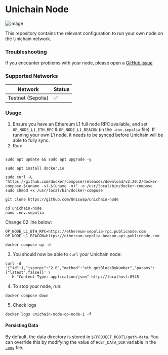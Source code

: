 # Unichain Node

![image](logo.png)

This repository contains the relevant configuration to run your own node on the Unichain network.

### Troubleshooting

If you encounter problems with your node, please open a [GitHub issue](https://github.com/Uniswap/unichain-node/issues)

### Supported Networks

| Network      | Status |
|-------------------| ------ |
| Testnet (Sepolia) | ✅     |


### Usage

1. Ensure you have an Ethereum L1 full node RPC available, and set `OP_NODE_L1_ETH_RPC` & `OP_NODE_L1_BEACON` (in the `.env.sepolia` file). If running your own L1 node, it needs to be synced before Unichain will be able to fully sync.
2. Run:

```

sudo apt update && sudo apt upgrade -y

```

```
sudo apt install docker.io

```

```
sudo curl -L "https://github.com/docker/compose/releases/download/v2.20.2/docker-compose-$(uname -s)-$(uname -m)" -o /usr/local/bin/docker-compose
sudo chmod +x /usr/local/bin/docker-compose

```
```
git clone https://github.com/Uniswap/unichain-node

```
```
cd unichain-node
nano .env.sepolia

```
Change 02 line below: 

```
OP_NODE_L1_ETH_RPC=https://ethereum-sepolia-rpc.publicnode.com
OP_NODE_L1_BEACON=https://ethereum-sepolia-beacon-api.publicnode.com

```

```
docker compose up -d

```

3. You should now be able to `curl` your Unichain node:

```
curl -d '{"id":1,"jsonrpc":"2.0","method":"eth_getBlockByNumber","params":["latest",false]}' \
  -H "Content-Type: application/json" http://localhost:8545
```

4. To stop your node, run:
   
```
docker compose down

```

5. Check logs

```
docker logs unichain-node-op-node-1 -f

```


#### Persisting Data

By default, the data directory is stored in `${PROJECT_ROOT}/geth-data`. You can override this by modifying the value of
`HOST_DATA_DIR` variable in the [`.env`](./.env) file.
